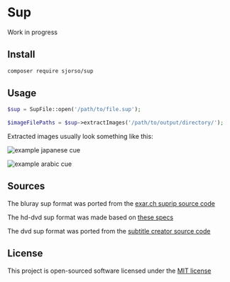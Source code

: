 # Sup
Work in progress

## Install
```bash
composer require sjorso/sup
```

## Usage
```php
$sup = SupFile::open('/path/to/file.sup');
 
$imageFilePaths = $sup->extractImages('/path/to/output/directory/');
```

Extracted images usually look something like this:

![example japanese cue](https://i.imgur.com/pC3cAIG.png)

![example arabic cue](https://i.imgur.com/3Qyvqnk.png)

## Sources
The bluray sup format was ported from the [exar.ch suprip source code](https://github.com/peterdk/SupRip/blob/master/SupRip/SubtitleFile.cs)

The hd-dvd sup format was made based on [these specs](https://github.com/peterdk/SupRip/blob/master/Hddvd%20Sup.txt)

The dvd sup format was ported from the [subtitle creator source code](https://sourceforge.net/p/subtitlecreator/svn/HEAD/tree/trunk/SUP.cs)

## License

This project is open-sourced software licensed under the [MIT license](http://opensource.org/licenses/MIT)
